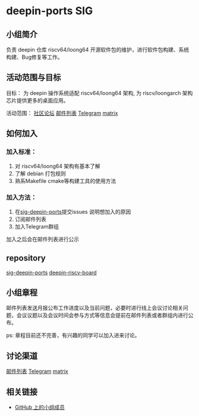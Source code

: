 <!--

请按照实际情况编辑此文件，以使内容适应您所要创建的 SIG 的实际情况，并在发起申请时删除此段注释。

请注意：

以下五段二级标题均为必须存在的段落。小组也可根据自身需求增加其它的段落和详细的描述，但不应删除此处的四个段落。

-->

# deepin-ports SIG

## 小组简介

负责 deepin 仓库 riscv64/loong64 开源软件包的维护，进行软件包构建、系统构建、Bug修复等工作。

## 活动范围与目标

目标： 为 deepin 操作系统适配 riscv64/loong64 架构, 为 riscv/loongarch 架构芯片提供更多的桌面应用。

活动范围：
[社区论坛](https://bbs.deepin.org/)
[邮件列表](https://www.freelists.org/list/deepin-ports)
[Telegram](https://t.me/+gayVJlNnqXNlYzM1)
[matrix](https://matrix.to/#/#deepin-ports:matrix.org)
## 如何加入

### 加入标准： 

1. 对 riscv64/loong64 架构有基本了解
2. 了解 debian 打包规则
3. 熟系Makefile cmake等构建工具的使用方法

### 加入方法：

1. 在[sig-deepin-ports](https://github.com/deepin-community/sig-deepin-ports/issues)提交issues 说明想加入的原因
2. 订阅邮件列表
3. 加入Telegram群组

加入之后会在邮件列表进行公示

## repository

[sig-deepin-ports](https://github.com/deepin-community/sig-deepin-ports)
[deepin-riscv-board](https://github.com/deepin-community/deepin-riscv-board)

## 小组章程

邮件列表发送月报公布工作进度以及当前问题，必要时进行线上会议讨论相关问题，会议议题以及会议时间会参与方式等信息会提前在邮件列表或者群组内进行公布。

ps: 章程目前还不完善，有兴趣的同学可以加入进来讨论。 

## 讨论渠道

[邮件列表](https://www.freelists.org/list/deepin-ports)
[Telegram](https://t.me/+gayVJlNnqXNlYzM1)
[matrix](https://matrix.to/#/#deepin-ports:matrix.org)
## 相关链接

- [GitHub 上的小组成员](https://github.com/deepin-community/SIG/blob/master/sig/deepin-ports/MEMBERS.md)
